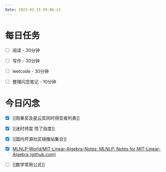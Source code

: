 ```yaml
---
Date: 2023-02-15 09:06:13
---
```


# 每日任务
- [ ] 阅读 - 30分钟
- [ ] 写作 - 30分钟
- [ ] leetcode - 30分钟
- [ ] 整理闪念笔记 - 10分钟


# 今日闪念
- [x] [[雨果奖及星云奖同时得奖者列表]]
- [x] [[迷时师度 悟了自度]]
- [x] [[国内开源社区镜像站集合]]
- [x] [MLNLP-World/MIT-Linear-Algebra-Notes: MLNLP: Notes for MIT-Linear-Algebra (github.com)](https://github.com/MLNLP-World/MIT-Linear-Algebra-Notes)
- [ ] [[数学常用公式]]



